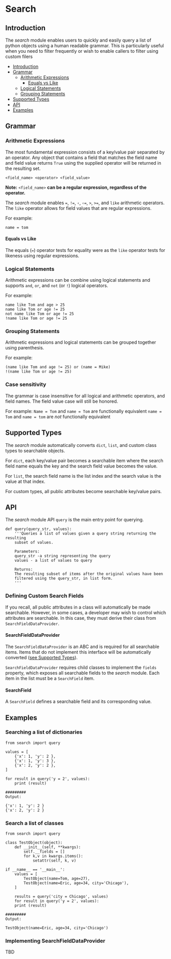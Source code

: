 Search
======

## Introduction

The _search_ module enables users to quickly and easily query a list of python objects using a human readable grammar.  This is particularly useful when you need to filter frequently or wish to enable callers to filter using custom filers

* [Introduction](#introduction)
* [Grammar](#grammar)
  * [Arithmetic Expressions](#arithmetic-expressions)
    * [Equals vs Like](#equals-vs-like)
  * [Logical Statements](#logical-statements)
  * [Grouping Statements](#grouping-statements)
* [Supported Types](#supported-types)
* [API](#api)
* [Examples](#examples)

## Grammar

### Arithmetic Expressions
The most fundamental expression consists of a key/value pair separated by an operator.  Any object that contains a field that matches the field name and field value returns `True` using the supplied operator will be returned in the resulting set. 

```<field_name> <operator> <field_value>```

**Note:** `<field_name>` **can be a regular expression, regardless of the operator.**

The _search_ module enables `=`, `!=`, `‹`, `‹=`, `>`, `>=`, and `like` arithmetic operators.  The `like` operator allows for field values that are regular expressions.

For example:
```
name = tom
```

#### Equals vs Like
The equals (`=`) operator tests for equality were as the `like` operator tests for likeness using regular expressions.

### Logical Statements
Arithmetic expressions can be combine using logical statements and supports `and`, `or`, and `not` (or `!`) logical operators.

For example:
```
name like Tom and age > 25
name like Tom or age != 25
not name like Tom or age != 25
!name like Tom or age != 25
```

### Grouping Statements

Arithmetic expressions and logical statements can be grouped together using parenthesis.

For example:
```
(name like Tom and age != 25) or (name = Mike)
!(name like Tom or age != 25)
```


### Case sensitivity
The grammar is case insensitive for all logical and arithmetic operators, and field names.  The field value case will still be honored.

For example:
`Name = Tom` and `name = Tom` are functionally equivalent
`name = Tom` and `name = tom` are _not_ functionally equivalent


## Supported Types
The _search_ module automatically converts `dict`, `list`, and custom class types to searchable objects.  

For `dict`, each key/value pair becomes a searchable item where the search field name equals the key and the search field value becomes the value.

For `list`, the search field name is the list index and the search value is the value at that index.

For custom types, all public attributes become searchable key/value pairs.

## API
The _search_ module API `query` is the main entry point for querying.

```
def query(query_str, values):
    '''Queries a list of values given a query string returning the resulting 
    subset of values.
    
    Parameters:
    query_str -a string representing the query 
    values - a list of values to query
    
    Returns: 
    The resulting subset of items after the original values have been 
    filtered using the query_str, in list form.
    '''
```

### Defining Custom Search Fields
If you recall, all public attributes in a class will automatically be made searchable.  However, in some cases, a developer may wish to control which attributes are searchable.  In this case, they must derive their class from `SearchFieldDataProvider`.


#### SearchFieldDataProvider
The `SearchFieldDataProvider` is an ABC and is required for all searchable items.  Items that do not implement this interface will be automatically converted ([see Supported Types](#supported-types)).

`SearchFieldDataProvider` requires child classes to implement the `fields` property, which exposes all searchable fields to the _search_ module.  Each item in the list must be a `SearchField` item.


#### SearchField
A `SearchField` defines a searchable field and its corresponding value.

## Examples

### Searching a list of dictionaries
```
from search import query

values = [
    {'x': 1, 'y': 2 },
    {'x': 1, 'y': 3 },
    {'x': 2, 'y': 2 },
]

for result in query('y = 2', values):
    print (result)

#########
Output:

{'x': 1, 'y': 2 }
{'x': 2, 'y': 2 }
```

### Search a list of classes
```
from search import query

class TestObject(object):
    def __init__(self, **kwargs):
        self.__fields = []
        for k,v in kwargs.items():
            setattr(self, k, v)
            
if __name__ == '__main__':
    values = [
        TestObject(name=Tom, age=27),
        TestObject(name=Eric, age=34, city='Chicago'),
    ]
    
    results = query('city = Chicago', values)
    for result in query('y = 2', values):
    print (result)

#########
Output:

TestObject(name=Eric, age=34, city='Chicago')
```

### Implementing SearchFieldDataProvider
TBD
